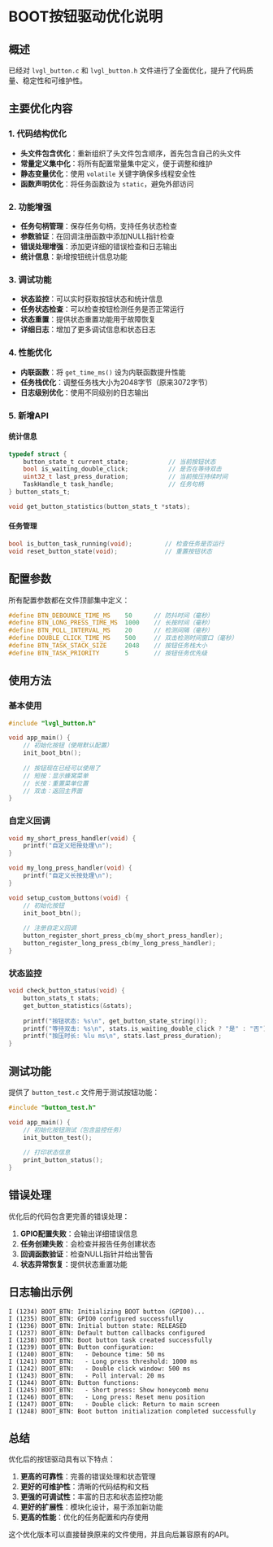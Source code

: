 # BOOT按钮驱动优化说明

## 概述

已经对 `lvgl_button.c` 和 `lvgl_button.h` 文件进行了全面优化，提升了代码质量、稳定性和可维护性。

## 主要优化内容

### 1. 代码结构优化
- **头文件包含优化**：重新组织了头文件包含顺序，首先包含自己的头文件
- **常量定义集中化**：将所有配置常量集中定义，便于调整和维护
- **静态变量优化**：使用 `volatile` 关键字确保多线程安全性
- **函数声明优化**：将任务函数设为 `static`，避免外部访问

### 2. 功能增强
- **任务句柄管理**：保存任务句柄，支持任务状态检查
- **参数验证**：在回调注册函数中添加NULL指针检查
- **错误处理增强**：添加更详细的错误检查和日志输出
- **统计信息**：新增按钮统计信息功能

### 3. 调试功能
- **状态监控**：可以实时获取按钮状态和统计信息
- **任务状态检查**：可以检查按钮检测任务是否正常运行
- **状态重置**：提供状态重置功能用于故障恢复
- **详细日志**：增加了更多调试信息和状态日志

### 4. 性能优化
- **内联函数**：将 `get_time_ms()` 设为内联函数提升性能
- **任务栈优化**：调整任务栈大小为2048字节（原来3072字节）
- **日志级别优化**：使用不同级别的日志输出

### 5. 新增API

#### 统计信息
```c
typedef struct {
    button_state_t current_state;           // 当前按钮状态
    bool is_waiting_double_click;           // 是否在等待双击
    uint32_t last_press_duration;           // 当前按压持续时间
    TaskHandle_t task_handle;               // 任务句柄
} button_stats_t;

void get_button_statistics(button_stats_t *stats);
```

#### 任务管理
```c
bool is_button_task_running(void);         // 检查任务是否运行
void reset_button_state(void);             // 重置按钮状态
```

## 配置参数

所有配置参数都在文件顶部集中定义：

```c
#define BTN_DEBOUNCE_TIME_MS    50      // 防抖时间（毫秒）
#define BTN_LONG_PRESS_TIME_MS  1000    // 长按时间（毫秒）
#define BTN_POLL_INTERVAL_MS    20      // 检测间隔（毫秒）
#define DOUBLE_CLICK_TIME_MS    500     // 双击检测时间窗口（毫秒）
#define BTN_TASK_STACK_SIZE     2048    // 按钮任务栈大小
#define BTN_TASK_PRIORITY       5       // 按钮任务优先级
```

## 使用方法

### 基本使用
```c
#include "lvgl_button.h"

void app_main() {
    // 初始化按钮（使用默认配置）
    init_boot_btn();
    
    // 按钮现在已经可以使用了
    // 短按：显示蜂窝菜单
    // 长按：重置菜单位置
    // 双击：返回主界面
}
```

### 自定义回调
```c
void my_short_press_handler(void) {
    printf("自定义短按处理\n");
}

void my_long_press_handler(void) {
    printf("自定义长按处理\n");
}

void setup_custom_buttons(void) {
    // 初始化按钮
    init_boot_btn();
    
    // 注册自定义回调
    button_register_short_press_cb(my_short_press_handler);
    button_register_long_press_cb(my_long_press_handler);
}
```

### 状态监控
```c
void check_button_status(void) {
    button_stats_t stats;
    get_button_statistics(&stats);
    
    printf("按钮状态: %s\n", get_button_state_string());
    printf("等待双击: %s\n", stats.is_waiting_double_click ? "是" : "否");
    printf("按压时长: %lu ms\n", stats.last_press_duration);
}
```

## 测试功能

提供了 `button_test.c` 文件用于测试按钮功能：

```c
#include "button_test.h"

void app_main() {
    // 初始化按钮测试（包含监控任务）
    init_button_test();
    
    // 打印状态信息
    print_button_status();
}
```

## 错误处理

优化后的代码包含更完善的错误处理：

1. **GPIO配置失败**：会输出详细错误信息
2. **任务创建失败**：会检查并报告任务创建状态
3. **回调函数验证**：检查NULL指针并给出警告
4. **状态异常恢复**：提供状态重置功能

## 日志输出示例

```
I (1234) BOOT_BTN: Initializing BOOT button (GPIO0)...
I (1235) BOOT_BTN: GPIO0 configured successfully
I (1236) BOOT_BTN: Initial button state: RELEASED
I (1237) BOOT_BTN: Default button callbacks configured
I (1238) BOOT_BTN: Boot button task created successfully
I (1239) BOOT_BTN: Button configuration:
I (1240) BOOT_BTN:   - Debounce time: 50 ms
I (1241) BOOT_BTN:   - Long press threshold: 1000 ms
I (1242) BOOT_BTN:   - Double click window: 500 ms
I (1243) BOOT_BTN:   - Poll interval: 20 ms
I (1244) BOOT_BTN: Button functions:
I (1245) BOOT_BTN:   - Short press: Show honeycomb menu
I (1246) BOOT_BTN:   - Long press: Reset menu position
I (1247) BOOT_BTN:   - Double click: Return to main screen
I (1248) BOOT_BTN: Boot button initialization completed successfully
```

## 总结

优化后的按钮驱动具有以下特点：

1. **更高的可靠性**：完善的错误处理和状态管理
2. **更好的可维护性**：清晰的代码结构和文档
3. **更强的可调试性**：丰富的日志和状态监控功能
4. **更好的扩展性**：模块化设计，易于添加新功能
5. **更高的性能**：优化的任务配置和内存使用

这个优化版本可以直接替换原来的文件使用，并且向后兼容原有的API。
